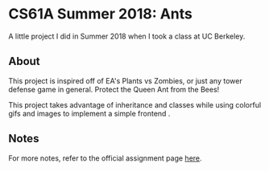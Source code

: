 # CS61A Summer 2018: Ants
A little project I did in Summer 2018 when I took a class at UC Berkeley. 

## About
This project is inspired off of EA's Plants vs Zombies, or just any tower defense game in general. Protect the Queen Ant from the Bees!

This project takes advantage of inheritance and classes while using colorful gifs and images to implement a simple frontend .

## Notes
For more notes, refer to the official assignment page [here](https://inst.eecs.berkeley.edu/~cs61a/su18/proj/ants/).